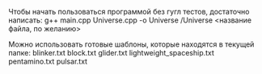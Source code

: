 Чтобы начать пользоваться программой без гугл тестов, достаточно написать:
g++ main.cpp Universe.cpp -o Universe
/Universe <название файла, по желанию>

Можно использовать готовые шаблоны, которые находятся в текущей папке:
blinker.txt
block.txt
glider.txt
lightweight_spaceship.txt  
pentamino.txt
pulsar.txt
